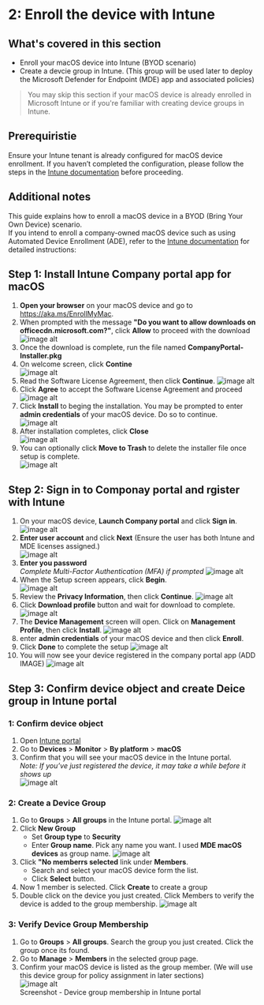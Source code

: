 # 2: Enroll the device with Intune

## What's covered in this section
- Enroll your macOS device into Intune (BYOD scenario)
- Create a devcie group in Intune. (This group will be used later to deploy the Microsoft Defender for Endpoint (MDE) app and associated policies)  
> You may skip this section if your macOS device is already enrolled in Microsoft Intune or if you're familiar with creating device groups in Intune.

## Prerequiristie
Ensure your Intune tenant is already configured for macOS device enrollment. If you haven’t completed the configuration, please follow the steps in the [Intune documentation](https://learn.microsoft.com/en-us/intune/intune-service/enrollment/macos-enroll) before proceeding.

## Additional notes
This guide explains how to enroll a macOS device in a BYOD (Bring Your Own Device) scenario.  
If you intend to enroll a company-owned macOS device such as using Automated Device Enrollment (ADE), refer to the [Intune documentation](https://learn.microsoft.com/en-us/intune/intune-service/enrollment/macos-enroll) for detailed instructions:  

## Step 1: Install Intune Company portal app for macOS

1. **Open your browser** on your macOS device and go to https://aka.ms/EnrollMyMac.
2. When prompted with the message **"Do you want to allow downloads on officecdn.microsoft.com?"**, click **Allow** to proceed with the download  
   ![image alt](https://github.com/yujiaoMSFT/Microsoft-Defender-For-Endpoint/blob/07a5c99eb247631274801302a602b27f7b92bf86/Images/macOS/Download-IntuneApp.png)
3. Once the download is complete, run the file named **CompanyPortal-Installer.pkg**  
4. On welcome screen, click **Contine**  
   ![image alt](https://github.com/yujiaoMSFT/Microsoft-Defender-For-Endpoint/blob/ca29f659c7991b751e9d055015d4b274a617b99e/Images/macOS/IntuneSetup1.png)
5. Read the Software License Agreement, then click **Continue**.
   ![image alt](https://github.com/yujiaoMSFT/Microsoft-Defender-For-Endpoint/blob/ca29f659c7991b751e9d055015d4b274a617b99e/Images/macOS/IntuneSetup2.png)
6. Click **Agree** to accept the Software License Agreement and proceed
   ![image alt](https://github.com/yujiaoMSFT/Microsoft-Defender-For-Endpoint/blob/ca29f659c7991b751e9d055015d4b274a617b99e/Images/macOS/IntuneSetup3.png)
7. Click **Install** to beging the installation. You may be prompted to enter **admin credentials** of your macOS device. Do so to continue.  
   ![image alt](https://github.com/yujiaoMSFT/Microsoft-Defender-For-Endpoint/blob/ca29f659c7991b751e9d055015d4b274a617b99e/Images/macOS/IntuneSetup4.png)
8. After installation completes, click **Close**  
    ![image alt](https://github.com/yujiaoMSFT/Microsoft-Defender-For-Endpoint/blob/b55879b17ef397b1afb5c291d064099949c59166/Images/macOS/IntuneSetup5.png)
9. You can optionally click **Move to Trash** to delete the installer file once setup is complete.  
   ![image alt](https://github.com/yujiaoMSFT/Microsoft-Defender-For-Endpoint/blob/b55879b17ef397b1afb5c291d064099949c59166/Images/macOS/IntuneSetup6.png)

## Step 2: Sign in to Componay portal and rgister with Intune

1. On your macOS device, **Launch Company portal** and click **Sign in**.  
   ![image alt](https://github.com/yujiaoMSFT/Microsoft-Defender-For-Endpoint/blob/16d3cb06f507760f0b8dd787fd3c3e9752d9b79c/Images/macOS/IntuneRegister1.png)
2. **Enter user account** and click **Next** (Ensure the user has both Intune and MDE licenses assigned.)  
   ![image alt](https://github.com/yujiaoMSFT/Microsoft-Defender-For-Endpoint/blob/16d3cb06f507760f0b8dd787fd3c3e9752d9b79c/Images/macOS/IntuneRegister2.png)
3. **Enter you password**  
   *Complete Multi-Factor Authentication (MFA) if prompted*
   ![image alt](https://github.com/yujiaoMSFT/Microsoft-Defender-For-Endpoint/blob/16d3cb06f507760f0b8dd787fd3c3e9752d9b79c/Images/macOS/IntuneRegister3.png)
4. When the Setup screen appears, click **Begin**.  
   ![image alt](https://github.com/yujiaoMSFT/Microsoft-Defender-For-Endpoint/blob/86df514f8922a8f231f54ef90fecca191e3e86b1/Images/macOS/IntuneRegister4.png)
5. Review the **Privacy Information**, then click **Continue**.
   ![image alt](https://github.com/yujiaoMSFT/Microsoft-Defender-For-Endpoint/blob/86df514f8922a8f231f54ef90fecca191e3e86b1/Images/macOS/IntuneRegister5.png)
6. Click **Download profile** button and  wait for download to complete.
   ![image alt](https://github.com/yujiaoMSFT/Microsoft-Defender-For-Endpoint/blob/86df514f8922a8f231f54ef90fecca191e3e86b1/Images/macOS/IntuneRegister6.png)
7. The **Device Management** screen will open. Click on **Management Profile**, then click **Install**.
    ![image alt](https://github.com/yujiaoMSFT/Microsoft-Defender-For-Endpoint/blob/fbd0c573e8ff02a50db1df9ade23d926c970e07f/Images/macOS/IntuneRegister7.png)
8. enter **admin credentials** of your macOS device and then click **Enroll**.
9. Click **Done** to complete the setup
    ![image alt](https://github.com/yujiaoMSFT/Microsoft-Defender-For-Endpoint/blob/fbd0c573e8ff02a50db1df9ade23d926c970e07f/Images/macOS/IntuneRegister8.png)
10. You will now see your device registered in the company portal app (ADD IMAGE)
    ![image alt](https://github.com/yujiaoMSFT/Microsoft-Defender-For-Endpoint/blob/fbd0c573e8ff02a50db1df9ade23d926c970e07f/Images/macOS/IntuneRegister9.png)
    
## Step 3: Confirm device object and create Deice group in Intune  portal

### 1: Confirm device object
1. Open [Intune portal](https://aka.ms/memac)
2. Go to **Devices** > **Monitor** > **By platform** > **macOS**
3. Confirm that you will see your macOS device in the Intune portal.  
   *Note: If you’ve just registered the device, it may take a while before it shows up*  
   ![image alt](https://github.com/yujiaoMSFT/Microsoft-Defender-For-Endpoint/blob/8ffa0de589fc4f574434267ea9abef0de219fce9/Images/macOS/IntuneRegisteredDevice.png)

### 2: Create a Device Group
1. Go to **Groups** > **All groups** in the Intune portal.
   ![image alt](https://github.com/yujiaoMSFT/Microsoft-Defender-For-Endpoint/blob/9c61d069821b668335d7402baa7c19c016661043/Images/macOS/Intune-CreateDeviceGroup1.png)
2. Click **New Group**
    - Set **Group type** to **Security**
    - Enter **Group name**. Pick any name you want. I used **MDE macOS devices** as group name.
    ![image alt](https://github.com/yujiaoMSFT/Microsoft-Defender-For-Endpoint/blob/9c61d069821b668335d7402baa7c19c016661043/Images/macOS/Intune-CreateDeviceGroup2.png)
3. Click **"No memberrs selected** link under **Members**.
    - Search and select your macOS device form the list.
    - Click **Select** button. 
 4. Now 1 member is selected. Click **Create** to create a group
 5. Double click on the device you just created. Click Members to verify the device is added to the group membership.
    ![image alt](https://github.com/yujiaoMSFT/Microsoft-Defender-For-Endpoint/blob/9c61d069821b668335d7402baa7c19c016661043/Images/macOS/Intune-CreateDeviceGroup3.png)

### 3: Verify Device Group Membership
1. Go to **Groups** > **All groups**. Search the group you just created. Click the group once its found.
2. Go to **Manage** > **Members** in the selected group page.
3. Confirm your macOS device is listed as the group member. (We will use this device group for policy assignment in later sections)  
![image alt](https://github.com/yujiaoMSFT/mde-temp/blob/f7db997688e5748fe26800357b66912550846632/images/Intune-GroupMembership.png)  
Screenshot - Device group membership in Intune portal
